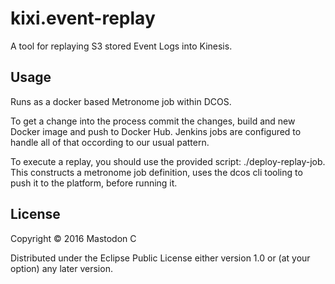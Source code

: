 # kixi.event-replay

A tool for replaying S3 stored Event Logs into Kinesis.

## Usage

Runs as a docker based Metronome job within DCOS.

To get a change into the process commit the changes, build and new Docker image and push to Docker Hub. Jenkins jobs are configured to handle all of that occording to our usual pattern.

To execute a replay, you should use the provided script: ./deploy-replay-job. This constructs a metronome job definition, uses the dcos cli tooling to push it to the platform, before running it.

## License

Copyright © 2016 Mastodon C

Distributed under the Eclipse Public License either version 1.0 or (at your option) any later version.
